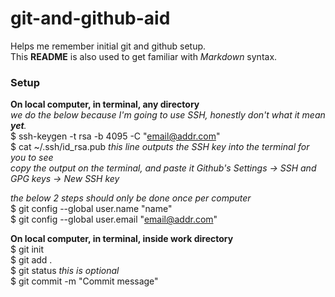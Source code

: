 # git-and-github-aid
Helps me remember initial git and github setup.  
This **README** is also used to get familiar with *Markdown* syntax.

### Setup

**On local computer, in terminal, any directory**  
*we do the below because I'm going to use SSH, honestly don't what it mean **yet**.*  
$ ssh-keygen -t rsa -b 4095 -C "email@addr.com"  
$ cat ~/.ssh/id_rsa.pub *this line outputs the SSH key into the terminal for you to see*  
*copy the output on the terminal, and paste it Github's Settings -> SSH and GPG keys -> New SSH key*  

*the below 2 steps should only be done once per computer*  
$ git config --global user.name "name"  
$ git config --global user.email "email@addr.com"


**On local computer, in terminal, inside work directory**  
$ git init  
$ git add .  
$ git status *this is optional*  
$ git commit -m "Commit message"  

